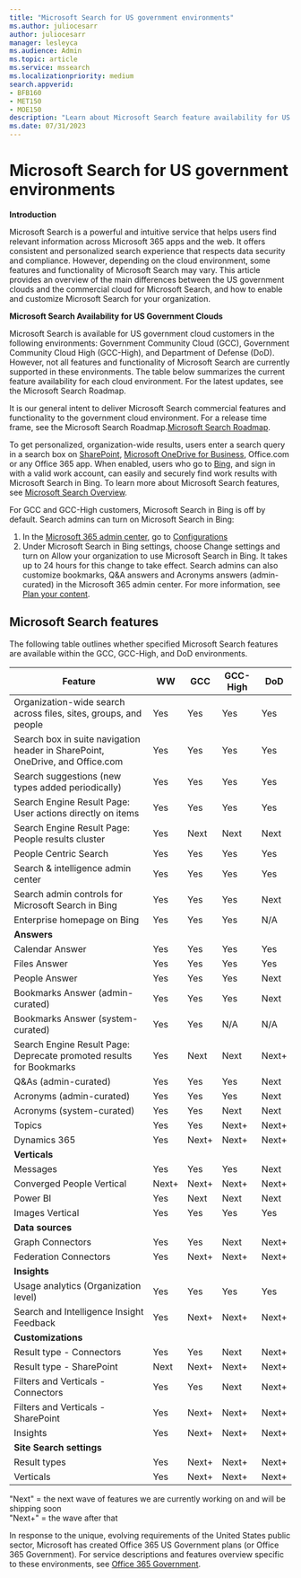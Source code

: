 ```yaml
---
title: "Microsoft Search for US government environments"
ms.author: juliocesarr
author: juliocesarr
manager: lesleyca
ms.audience: Admin
ms.topic: article
ms.service: mssearch
ms.localizationpriority: medium
search.appverid:
- BFB160
- MET150
- MOE150
description: "Learn about Microsoft Search feature availability for US government cloud customers"
ms.date: 07/31/2023
---
```


# Microsoft Search for US government environments
**Introduction**

Microsoft Search is a powerful and intuitive service that helps users find relevant information across Microsoft 365 apps and the web. It offers consistent and personalized search experience that respects data security and compliance. However, depending on the cloud environment, some features and functionality of Microsoft Search may vary. This article provides an overview of the main differences between the US government clouds and the commercial cloud for Microsoft Search, and how to enable and customize Microsoft Search for your organization.

**Microsoft Search Availability for US Government Clouds**

Microsoft Search is available for US government cloud customers in the following environments: Government Community Cloud (GCC), Government Community Cloud High (GCC-High), and Department of Defense (DoD). However, not all features and functionality of Microsoft Search are currently supported in these environments. The table below summarizes the current feature availability for each cloud environment. For the latest updates, see the Microsoft Search Roadmap.

It is our general intent to deliver Microsoft Search commercial features and functionality to the government cloud environment. For a release time frame, see the Microsoft Search Roadmap.[Microsoft Search Roadmap](https://www.microsoft.com/microsoft-365/roadmap?filters=Microsoft%20Search).

To get personalized, organization-wide results, users enter a search query in a search box on [SharePoint](https://sharepoint.com/), [Microsoft OneDrive for Business](https://onedrive.live.com/about/business/), Office.com or any Office 365 app. When enabled, users who go to [Bing](https://bing.com), and sign in with a valid work account, can easily and securely find work results with Microsoft Search in Bing. To learn more about Microsoft Search features, see [Microsoft Search Overview](/microsoftsearch/overview-microsoft-search).

For GCC and GCC-High customers, Microsoft Search in Bing is off by default. Search admins can turn on Microsoft Search in Bing:
1.	In the [Microsoft 365 admin center](https://admin.microsoft.com/), go to [Configurations](https://admin.microsoft.com/Adminportal/Home#/MicrosoftSearch/configurations) 
2.	Under Microsoft Search in Bing settings, choose Change settings and turn on Allow your organization to use Microsoft Search in Bing. It takes up to 24 hours for this change to take effect.
Search admins can also customize bookmarks, Q&A answers and Acronyms answers (admin-curated) in the Microsoft 365 admin center. For more information, see [Plan your content](/microsoftsearch/plan-your-content).

## Microsoft Search features

The following table outlines whether specified Microsoft Search features are available within the GCC, GCC-High, and DoD environments. 

| Feature | WW | GCC | GCC-High | DoD  |
| --------- |--------- | --------- | --------- | ---------- |
|Organization-wide search across files, sites, groups, and people |Yes |	Yes |	Yes |	Yes  |
|Search box in suite navigation header in SharePoint, OneDrive, and Office.com|	Yes	|Yes	|Yes|	Yes
|Search suggestions (new types added periodically)|	Yes|	Yes|	Yes|	Yes|
|Search Engine Result Page: User actions directly on items|	Yes|	Yes|	Yes|	Yes|
|Search Engine Result Page: People results cluster|	Yes|	Next|	Next|	Next|
|People Centric Search|	Yes|	Yes|	Yes|	Yes|
|Search & intelligence admin center|	Yes|	Yes|	Yes|	Yes|
|Search admin controls for Microsoft Search in Bing|	Yes|	Yes|	Yes|	Next|
|Enterprise homepage on Bing|	Yes|	Yes|	Yes|	N/A|
| **Answers** | | | | |	 	 	 
|Calendar Answer| 	Yes|	Yes|	Yes|	Yes|
|Files Answer|	Yes|	Yes|	Yes|	Yes|
|People Answer| 	Yes|	Yes|	Yes|	Next|
|Bookmarks Answer (admin-curated)|	Yes|	Yes|	Yes|	Next|
|Bookmarks Answer (system-curated)|Yes|	Yes|	N/A|	N/A|
|Search Engine Result Page: Deprecate promoted results for Bookmarks| Yes|	Next|	Next|	Next+|
|Q&As (admin-curated)|	Yes|	Yes|	Yes|	Next|
|Acronyms (admin-curated)|	Yes|	Yes|	Yes|	Next|
|Acronyms (system-curated)|	Yes|	Yes|	Next|	Next|
|Topics|	Yes|	Yes|	Next+|	Next+|
|Dynamics 365|	Yes|	Next+|	Next+|	Next+|
| **Verticals** | | | | |		 	 
|Messages| 	Yes|	Yes|	Yes|	Next|
|Converged People Vertical|	Next+|	Next+|	Next+|	Next+|
|Power BI|	Yes|	Next|	Next|	Next|
|Images Vertical|	Yes|	Yes|	Yes|	Yes|
| **Data sources** | | | | |	 	 	 	 
|Graph Connectors|	Yes|	Yes|	Next|	Next+|
|Federation Connectors|	Yes|	Next+|	Next+|	Next+|
| **Insights** | | | | |	 	 	 		 	 	 	 
|Usage analytics (Organization level)|	Yes|	Yes|	Yes|	Yes|
|Search and Intelligence Insight Feedback| Yes|	Next+|	Next+|	Next+|
| **Customizations** | | | | |	 	
|Result type - Connectors|	Yes|	Yes|	Next|	Next+|
|Result type - SharePoint|	Next|	Next+|	Next+|	Next+|
|Filters and Verticals - Connectors|	Yes|	Yes|	Next|	Next+|
|Filters and Verticals - SharePoint|	Yes|	Next+|	Next+|	Next+|
|Insights|	Yes|	Next+|	Next+|	Next+|
| **Site Search settings** | | | | |	 		 	 	 
|Result types|	Yes|	Next+|	Next+|	Next+|
|Verticals|	Yes|	Next+|	Next+|	Next+|

"Next" = the next wave of features we are currently working on and will be shipping soon<br/>
"Next+" = the wave after that

In response to the unique, evolving requirements of the United States public sector, Microsoft has created Office 365 US Government plans (or Office 365 Government). For service descriptions and features overview specific to these environments, see [Office 365 Government](/office365/servicedescriptions/office-365-platform-service-description/office-365-us-government/office-365-us-government).

